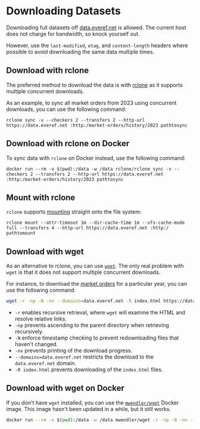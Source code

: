 # Downloading Datasets
Downloading full datasets off [data.everef.net](https://data.everef.net/) is allowed.
The current host does not charge for bandwidth, so knock yourself out.

However, use the `last-modified`, `etag`, and `content-length` headers where possible
to avoid downloading the same data multiple times.

## Download with rclone
The preferred method to download the data is with [rclone](https://rclone.org/) as it supports multiple concurrent downloads.

As an example, to sync all market orders from 2023 using concurrent downloads, you can use the following command:
```shell
rclone sync -v --checkers 2 --transfers 2 --http-url https://data.everef.net :http:/market-orders/history/2023 pathtosync
```

## Download with rclone on Docker
To sync data with `rclone` on Docker instead, use the following command:
```shell
docker run --rm -v $(pwd):/data -w /data rclone/rclone sync -v --checkers 2 --transfers 2 --http-url https://data.everef.net :http:/market-orders/history/2023 pathtosync
```

## Mount with rclone
`rclone` supports [mounting](https://rclone.org/commands/rclone_mount/) straight onto the file system:

```shell
rclone mount --attr-timeout 1m --dir-cache-time 1m --vfs-cache-mode full --transfers 4 --http-url https://data.everef.net :http:/ pathtomount
```

## Download with wget
As an alternative to rclone, you can use [`wget`](https://linux.die.net/man/1/wget).
The only real problem with `wget` is that it does not support multiple concurrent downloads.

For instance, to download the [market orders](market-orders.md) for a particular year, you can use the following command:

```bash
wget -r -np -N -nv --domains=data.everef.net -R index.html https://data.everef.net/market-orders/history/2023/
```

* `-r` enables recursive retrieval, where `wget` will examine the HTML and resolve relative links.
* `-np` prevents ascending to the parent directory when retrieving recursively.
* `-N` enforce timestamp checking to prevent redownloading files that haven't changed.
* `-nv` prevents printing of the download progress.
* `--domains=data.everef.net` restricts the download to the `data.everef.net` domain.
* `-R index.html` prevents downloading of the `index.html` files.

## Download with wget on Docker

If you don't have `wget` installed, you can use the [`mwendler/wget`](https://hub.docker.com/r/mwendler/wget) Docker image.
This image hasn't been updated in a while, but it still works.
```bash
docker run --rm -v $(pwd):/data -w /data mwendler/wget -r -np -N -nv --domains=data.everef.net -R index.html --no-check-certificate https://data.everef.net/market-orders/history/2023/
```
